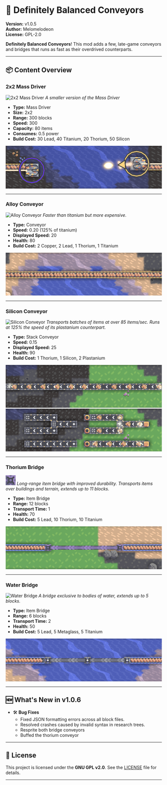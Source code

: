 
# 🚚 Definitely Balanced Conveyors

**Version:** v1.0.5  
**Author:** Melomelodeon    
**License:** GPL-2.0

**Definitely Balanced Conveyors**! This mod adds a few, late-game conveyors and bridges that runs as fast as their overdrived counterparts.

---

## 📦 **Content Overview**

### 2x2 Mass Driver
![2x2 Mass Driver](sprites/blocks/distribution/2x2-mass-driver.png)
*A smaller version of the Mass Driver*

- **Type:** Mass Driver
- **Size:** 2x2
- **Range:** 300 blocks
- **Speed:** 300
- **Capacity:** 80 items
- **Consumes:** 0.5 power
- **Build Cost:** 30 Lead, 40 Titanium, 20 Thorium, 50 Silicon

![2x2 Mass Driver](preview/2x2%20Mass%20Driver.png)

---


### Alloy Conveyor
![Alloy Conveyor](sprites/blocks/distribution/conveyors/fstr-titanium-conveyor.png)
*Faster than titanium but more expensive.*

- **Type:** Conveyor
- **Speed:** 0.20 (125% of titanium)
- **Displayed Speed:** 20
- **Health:** 80
- **Build Cost:** 2 Copper, 2 Lead, 1 Thorium, 1 Titanium

![Alloy Conveyor](preview/Alloy%20Conveyor.png)

---


### Silicon Conveyor
![Silicon Conveyor](sprites/blocks/distribution/conveyors/fstr-pc.png)
*Transports batches of items at over 85 items/sec. Runs at 125% the speed of its plastanium counterpart.*

- **Type:** Stack Conveyor
- **Speed:** 0.15
- **Displayed Speed:** 25
- **Health:** 90
- **Build Cost:** 1 Thorium, 1 Silicon, 2 Plastanium

![Silicon Conveyor](preview/Silicon%20Conveyor.png)
![Silicon Conveyor](preview/Silicon%20Conveyor%20II.png)

---


### Thorium Bridge
![Thorium Bridge](sprites/blocks/distribution/lngr-bridge.png)
*Long-range item bridge with improved durability. Transports items over buildings and terrain, extends up to 11 blocks.*

- **Type:** Item Bridge
- **Range:** 12 blocks
- **Transport Time:** 1
- **Health:** 70
- **Build Cost:** 5 Lead, 10 Thorium, 10 Titanium

![Thorium Bridge](preview/Thorium%20Bridge.png)

---


### Water Bridge
![Water Bridge](sprites/blocks/distribution/bridge.png)
*A bridge exclusive to bodies of water, extends up to 5 blocks.*

- **Type:** Item Bridge
- **Range:** 6 blocks
- **Transport Time:** 2
- **Health:** 50
- **Build Cost:** 5 Lead, 5 Metaglass, 5 Titanium

![Water Bridge](preview/Bridge.png)

---

## 🆕 What's New in v1.0.6

- 🛠️ **Bug Fixes**
  - Fixed JSON formatting errors across all block files.
  - Resolved crashes caused by invalid syntax in research trees.
  - Resprite both bridge conveyors
  - Buffed the thorium conveyor

---

## 📜 License

This project is licensed under the **GNU GPL v2.0**. See the [LICENSE](LICENSE) file for details.

---
